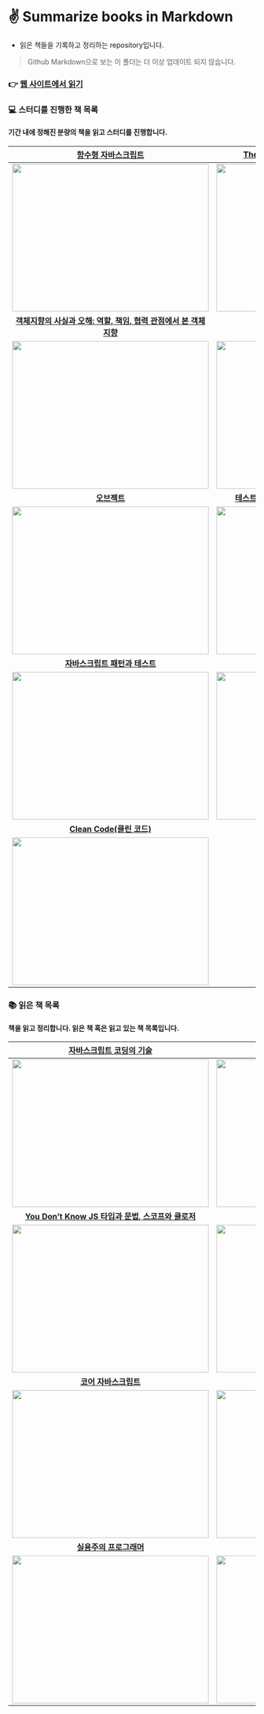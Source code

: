 # ✌️ Summarize books in Markdown
- 읽은 책들을 기록하고 정리하는 repository입니다.

> Github Markdown으로 보는 이 폴더는 더 이상 업데이트 되지 않습니다.

### 👉 [웹 사이트에서 읽기](https://saseungmin.github.io/summary_of_technical_books)

### 💻 스터디를 진행한 책 목록
#### 기간 내에 정해진 분량의 책을 읽고 스터디를 진행합니다.

|[함수형 자바스크립트](https://github.com/saseungmin/summary_of_technical_books/tree/main/summarize_books_in_markdown/%ED%95%A8%EC%88%98%ED%98%95%20%EC%9E%90%EB%B0%94%EC%8A%A4%ED%81%AC%EB%A6%BD%ED%8A%B8)|[The Nature of Software Development](https://github.com/saseungmin/summary_of_technical_books/tree/main/summarize_books_in_markdown/The%20Nature%20of%20Software%20Development)|[클린 애자일: 새로운 세대를 위한 애자일 가치와 실천](https://github.com/saseungmin/summary_of_technical_books/tree/main/summarize_books_in_markdown/%ED%81%B4%EB%A6%B0%20%EC%95%A0%EC%9E%90%EC%9D%BC)|
|:---:|:---:|:---:|
|<a href="https://github.com/saseungmin/summary_of_technical_books/tree/main/summarize_books_in_markdown/%ED%95%A8%EC%88%98%ED%98%95%20%EC%9E%90%EB%B0%94%EC%8A%A4%ED%81%AC%EB%A6%BD%ED%8A%B8"><img src="../images/functional-javascript.jpeg" width="400px" height="300px"/></a>|<a href="https://github.com/saseungmin/summary_of_technical_books/tree/main/summarize_books_in_markdown/The%20Nature%20of%20Software%20Development"><img src="../images/the-nature-of-software-development.jpeg" width="400px" height="300px"/></a>|<a href="https://github.com/saseungmin/summary_of_technical_books/tree/main/summarize_books_in_markdown/%ED%81%B4%EB%A6%B0%20%EC%95%A0%EC%9E%90%EC%9D%BC"><img src="../images/Clean-Agile.jpeg" width="400px" height="300px"/></a>|
|[**객체지향의 사실과 오해: 역할, 책임, 협력 관점에서 본 객체지향**](https://github.com/saseungmin/summary_of_technical_books/tree/main/summarize_books_in_markdown/%EA%B0%9D%EC%B2%B4%EC%A7%80%ED%96%A5%EC%9D%98%20%EC%82%AC%EC%8B%A4%EA%B3%BC%20%EC%98%A4%ED%95%B4)|[**루비로 배우는 객체지향 디자인**](https://github.com/saseungmin/summary_of_technical_books/tree/main/summarize_books_in_markdown/%EB%A3%A8%EB%B9%84%EB%A1%9C%20%EB%B0%B0%EC%9A%B0%EB%8A%94%20%EA%B0%9D%EC%B2%B4%EC%A7%80%ED%96%A5%20%EB%94%94%EC%9E%90%EC%9D%B8)|[**엘리강트 오브젝트**](https://github.com/saseungmin/summary_of_technical_books/tree/main/summarize_books_in_markdown/%EC%97%98%EB%A0%88%EA%B0%95%ED%8A%B8%20%EC%98%A4%EB%B8%8C%EC%A0%9D%ED%8A%B8)|
|<a href="https://github.com/saseungmin/summary_of_technical_books/tree/main/summarize_books_in_markdown/%EA%B0%9D%EC%B2%B4%EC%A7%80%ED%96%A5%EC%9D%98%20%EC%82%AC%EC%8B%A4%EA%B3%BC%20%EC%98%A4%ED%95%B4"><img src="../images/essence-of-object-orientation.jpeg" width="400px" height="300px"/></a>|<a href="https://github.com/saseungmin/summary_of_technical_books/tree/main/summarize_books_in_markdown/%EB%A3%A8%EB%B9%84%EB%A1%9C%20%EB%B0%B0%EC%9A%B0%EB%8A%94%20%EA%B0%9D%EC%B2%B4%EC%A7%80%ED%96%A5%20%EB%94%94%EC%9E%90%EC%9D%B8"><img src="../images/practical-object-oriented-design-in-ruby.jpeg" width="400px" height="300px"/></a>|<a href="https://github.com/saseungmin/summary_of_technical_books/tree/main/summarize_books_in_markdown/%EC%97%98%EB%A0%88%EA%B0%95%ED%8A%B8%20%EC%98%A4%EB%B8%8C%EC%A0%9D%ED%8A%B8"><img src="../images/elegant-object.jpeg" width="400px" height="300px"/></a>|
|[**오브젝트**](https://github.com/saseungmin/summary_of_technical_books/tree/main/summarize_books_in_markdown/%EC%98%A4%EB%B8%8C%EC%A0%9D%ED%8A%B8)|[**테스트 주도 개발로 배우는 객체 지향 설계와 실천**](https://github.com/saseungmin/summary_of_technical_books/tree/main/summarize_books_in_markdown/%ED%85%8C%EC%8A%A4%ED%8A%B8%20%EC%A3%BC%EB%8F%84%20%EA%B0%9C%EB%B0%9C%EB%A1%9C%20%EB%B0%B0%EC%9A%B0%EB%8A%94%20%EA%B0%9D%EC%B2%B4%20%EC%A7%80%ED%96%A5%20%EC%84%A4%EA%B3%84%EC%99%80%20%EC%8B%A4%EC%B2%9C)|[**린 UX(LEAN UX)**](https://github.com/saseungmin/summary_of_technical_books/tree/main/summarize_books_in_markdown/LEAN-UX)|
|<a href="https://github.com/saseungmin/summary_of_technical_books/tree/main/summarize_books_in_markdown/%EC%98%A4%EB%B8%8C%EC%A0%9D%ED%8A%B8"><img src="../images/objects.jpeg" width="400px" height="300px"/></a>|<a href="https://github.com/saseungmin/summary_of_technical_books/tree/main/summarize_books_in_markdown/%ED%85%8C%EC%8A%A4%ED%8A%B8%20%EC%A3%BC%EB%8F%84%20%EA%B0%9C%EB%B0%9C%EB%A1%9C%20%EB%B0%B0%EC%9A%B0%EB%8A%94%20%EA%B0%9D%EC%B2%B4%20%EC%A7%80%ED%96%A5%20%EC%84%A4%EA%B3%84%EC%99%80%20%EC%8B%A4%EC%B2%9C" ><img src="../images/growing-object-oriented-software-guided-by-tests.jpeg" width="400px" height="300px"/></a>|<a href="https://github.com/saseungmin/summary_of_technical_books/tree/main/summarize_books_in_markdown/LEAN-UX" ><img src="../images/Lean-UX.jpeg" width="400px" height="300px"/></a>|
|[**자바스크립트 패턴과 테스트**](https://github.com/saseungmin/summary_of_technical_books/tree/main/summarize_books_in_markdown/%EC%9E%90%EB%B0%94%EC%8A%A4%ED%81%AC%EB%A6%BD%ED%8A%B8%20%ED%8C%A8%ED%84%B4%EA%B3%BC%20%ED%85%8C%EC%8A%A4%ED%8A%B8)|[**스칼라로 배우는 함수형 프로그래밍**](https://github.com/saseungmin/summary_of_technical_books/tree/main/summarize_books_in_markdown/%EC%8A%A4%EC%B9%BC%EB%9D%BC%EB%A1%9C%20%EB%B0%B0%EC%9A%B0%EB%8A%94%20%ED%95%A8%EC%88%98%ED%98%95%20%ED%94%84%EB%A1%9C%EA%B7%B8%EB%9E%98%EB%B0%8D)|
|<a href="https://github.com/saseungmin/summary_of_technical_books/tree/main/summarize_books_in_markdown/%EC%9E%90%EB%B0%94%EC%8A%A4%ED%81%AC%EB%A6%BD%ED%8A%B8%20%ED%8C%A8%ED%84%B4%EA%B3%BC%20%ED%85%8C%EC%8A%A4%ED%8A%B8"><img src="../images/javascript-pattern-and-test.jpeg" width="400px" height="300px"/></a>|<a href="https://github.com/saseungmin/summary_of_technical_books/tree/main/summarize_books_in_markdown/%EC%8A%A4%EC%B9%BC%EB%9D%BC%EB%A1%9C%20%EB%B0%B0%EC%9A%B0%EB%8A%94%20%ED%95%A8%EC%88%98%ED%98%95%20%ED%94%84%EB%A1%9C%EA%B7%B8%EB%9E%98%EB%B0%8D"><img src="../images/functional-programming-in-scala.jpeg" width="400px" height="300px"/></a>|
|[**Clean Code(클린 코드)**](https://github.com/saseungmin/summary_of_technical_books/tree/main/summarize_books_in_markdown/clean-code)|||
|<a href="https://github.com/saseungmin/summary_of_technical_books/tree/main/summarize_books_in_markdown/clean-code"><img src="../images/clean-code.jpeg" width="400px" height="300px"/></a>|||

### 📚 읽은 책 목록
#### 책을 읽고 정리합니다. 읽은 책 혹은 읽고 있는 책 목록입니다.

|[자바스크립트 코딩의 기술](https://github.com/saseungmin/summary_of_technical_books/tree/main/summarize_books_in_markdown/%EC%9E%90%EB%B0%94%EC%8A%A4%ED%81%AC%EB%A6%BD%ED%8A%B8%20%EC%BD%94%EB%94%A9%EC%9D%98%20%EA%B8%B0%EC%88%A0)|[Node.js 교과서](https://github.com/saseungmin/Node.js-tutorial)|[리액트를 다루는 기술](https://github.com/saseungmin/react-tutorial)|
|:---:|:---:|:---:|
|<a href="https://github.com/saseungmin/summary_of_technical_books/tree/main/summarize_books_in_markdown/%EC%9E%90%EB%B0%94%EC%8A%A4%ED%81%AC%EB%A6%BD%ED%8A%B8%20%EC%BD%94%EB%94%A9%EC%9D%98%20%EA%B8%B0%EC%88%A0"><img src="../images/modern-javascript.jpeg" width="400px" height="300px"/></a>|<a href="https://github.com/saseungmin/Node.js-tutorial"><img src="../images/node-js-textbook.jpeg" width="400px" height="300px"/></a>|<a href="https://github.com/saseungmin/react-tutorial"><img src="../images/react-book.jpeg" width="400px" height="300px"/></a>|
|[**You Don’t Know JS 타입과 문법, 스코프와 클로저**](https://github.com/saseungmin/summary_of_technical_books/tree/main/summarize_books_in_markdown/You%20Don%E2%80%99t%20Know%20JS%201)|[**Do it! 타입스크립트 프로그래밍**](https://github.com/saseungmin/summary_of_technical_books/tree/main/summarize_books_in_markdown/Do%20it%20TypeScript%20Programming)|[**프로 Git 2판: 그림으로 이해하는 Git의 작동 원리와 사용법**](https://github.com/saseungmin/summary_of_technical_books/tree/main/summarize_books_in_markdown/Pro%20Git%202%ED%8C%90)|
|<a href="https://github.com/saseungmin/summary_of_technical_books/tree/main/summarize_books_in_markdown/You%20Don%E2%80%99t%20Know%20JS%201"><img src="../images/you-dont-know-js-1.jpeg" width="400px" height="300px"/></a>|<a href="https://github.com/saseungmin/summary_of_technical_books/tree/main/summarize_books_in_markdown/Do%20it%20TypeScript%20Programming"><img src="../images/do-it-typescript.jpeg" width="400px" height="300px"/></a>|<a href="https://github.com/saseungmin/summary_of_technical_books/tree/main/summarize_books_in_markdown/Pro%20Git%202%ED%8C%90"><img src="../images/pro-git-2e.jpeg" width="400px" height="300px"/></a>|
|[**코어 자바스크립트**](https://github.com/saseungmin/summary_of_technical_books/tree/main/summarize_books_in_markdown/%EC%BD%94%EC%96%B4%20%EC%9E%90%EB%B0%94%EC%8A%A4%ED%81%AC%EB%A6%BD%ED%8A%B8)|[**쉽게 배우는 알고리즘**](https://github.com/saseungmin/summary_of_technical_books/tree/main/summarize_books_in_markdown/%EC%89%BD%EA%B2%8C%20%EB%B0%B0%EC%9A%B0%EB%8A%94%20%EC%95%8C%EA%B3%A0%EB%A6%AC%EC%A6%98)|[**함께 자라기**](https://github.com/saseungmin/summary_of_technical_books/tree/main/summarize_books_in_markdown/%ED%95%A8%EA%BB%98%20%EC%9E%90%EB%9D%BC%EA%B8%B0)|
|<a href="https://github.com/saseungmin/summary_of_technical_books/tree/main/summarize_books_in_markdown/%EC%BD%94%EC%96%B4%20%EC%9E%90%EB%B0%94%EC%8A%A4%ED%81%AC%EB%A6%BD%ED%8A%B8"><img src="../images/core-javascript.jpeg" width="400px" height="300px"/></a>|<a href="https://github.com/saseungmin/summary_of_technical_books/tree/main/summarize_books_in_markdown/%EC%89%BD%EA%B2%8C%20%EB%B0%B0%EC%9A%B0%EB%8A%94%20%EC%95%8C%EA%B3%A0%EB%A6%AC%EC%A6%98"><img src="../images/algorism-book.jpeg" width="400px" height="300px"/></a>|<a href="https://github.com/saseungmin/summary_of_technical_books/tree/main/summarize_books_in_markdown/%ED%95%A8%EA%BB%98%20%EC%9E%90%EB%9D%BC%EA%B8%B0"><img src="../images/thinking-together.jpeg" width="400px" height="300px"/></a>|
|[**실용주의 프로그래머**](https://github.com/saseungmin/summary_of_technical_books/tree/main/summarize_books_in_markdown/%EC%8B%A4%EC%9A%A9%EC%A3%BC%EC%9D%98%20%ED%94%84%EB%A1%9C%EA%B7%B8%EB%9E%98%EB%A8%B8)|[**인스파이어드**](#)||
|<a href="https://github.com/saseungmin/summary_of_technical_books/tree/main/summarize_books_in_markdown/%EC%8B%A4%EC%9A%A9%EC%A3%BC%EC%9D%98%20%ED%94%84%EB%A1%9C%EA%B7%B8%EB%9E%98%EB%A8%B8"><img src="../images/pragmatic-programmer.jpeg" width="400px" height="300px"/></a>|<a href="#"><img src="../images/inspired.jpeg" width="400px" height="300px"/></a>||

